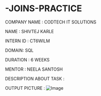 # -JOINS-PRACTICE

COMPANY NAME : CODTECH IT SOLUTIONS 

NAME : SHIVTEJ KARLE 

INTERN ID : CT6WILM

DOMAIN: SQL

DURATION : 6 WEEKS 

MENTOR : NEELA SANTOSH 

DESCRIPTION ABOUT TASK :

OUTPUT PICTURE : ![Image](https://github.com/user-attachments/assets/81f0f56d-6c1f-4d1a-b1f2-64569c3d42b5)
